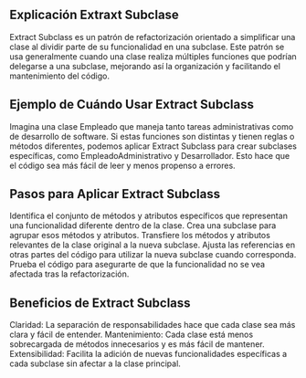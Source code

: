## Explicación Extraxt Subclase

Extract Subclass es un patrón de refactorización orientado a simplificar una clase al dividir parte de su 
funcionalidad en una subclase. Este patrón se usa generalmente cuando una clase realiza múltiples funciones
que podrían delegarse a una subclase, mejorando así la organización y facilitando el mantenimiento
del código.

## Ejemplo de Cuándo Usar Extract Subclass

Imagina una clase Empleado que maneja tanto tareas administrativas como de desarrollo de software. Si estas 
funciones son distintas y tienen reglas o métodos diferentes, podemos aplicar Extract Subclass para crear 
subclases específicas, como EmpleadoAdministrativo y Desarrollador. Esto hace que el código sea más fácil 
de leer y menos propenso a errores.

## Pasos para Aplicar Extract Subclass

Identifica el conjunto de métodos y atributos específicos que representan una funcionalidad diferente dentro de la clase.
Crea una subclase para agrupar esos métodos y atributos.
Transfiere los métodos y atributos relevantes de la clase original a la nueva subclase.
Ajusta las referencias en otras partes del código para utilizar la nueva subclase cuando corresponda.
Prueba el código para asegurarte de que la funcionalidad no se vea afectada tras la refactorización.

## Beneficios de Extract Subclass

Claridad: La separación de responsabilidades hace que cada clase sea más clara y fácil de entender.
Mantenimiento: Cada clase está menos sobrecargada de métodos innecesarios y es más fácil de mantener.
Extensibilidad: Facilita la adición de nuevas funcionalidades específicas a cada subclase sin afectar a la clase principal.
